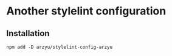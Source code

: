 # Another stylelint configuration

## Installation

```shell
npm add -D arzyu/stylelint-config-arzyu
```

